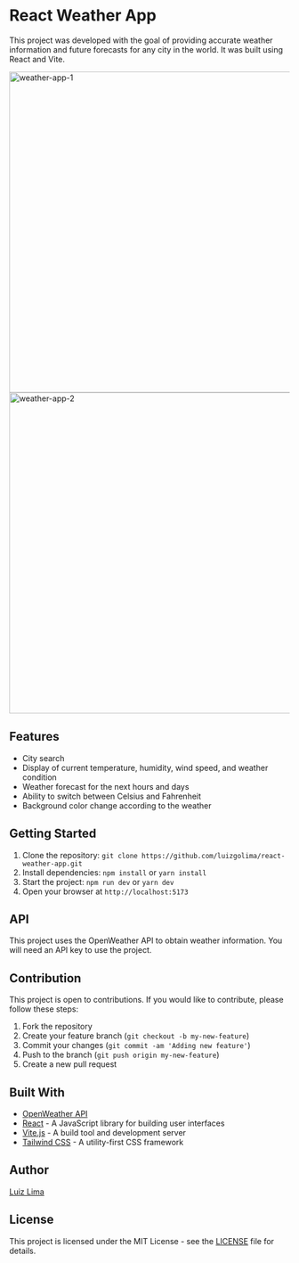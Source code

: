 # React Weather App

This project was developed with the goal of providing accurate weather information and future forecasts for any city in the world. It was built using React and Vite.

<img width="576" alt="weather-app-1" src="https://user-images.githubusercontent.com/110183537/215807186-d800ee9f-b029-4f12-9450-46e0c251c7ac.png">
<img width="576" alt="weather-app-2" src="https://user-images.githubusercontent.com/110183537/215807197-07e9c885-e694-4382-b312-eefc196a6137.png">

## Features
- City search
- Display of current temperature, humidity, wind speed, and weather condition
- Weather forecast for the next hours and days
- Ability to switch between Celsius and Fahrenheit
- Background color change according to the weather

## Getting Started
1. Clone the repository: `git clone https://github.com/luizgolima/react-weather-app.git`
2. Install dependencies: `npm install` or `yarn install`
3. Start the project: `npm run dev` or `yarn dev`
4. Open your browser at `http://localhost:5173`

## API
This project uses the OpenWeather API to obtain weather information. You will need an API key to use the project.

## Contribution
This project is open to contributions. If you would like to contribute, please follow these steps:
1. Fork the repository
2. Create your feature branch (`git checkout -b my-new-feature`)
3. Commit your changes (`git commit -am 'Adding new feature'`)
4. Push to the branch (`git push origin my-new-feature`)
5. Create a new pull request

## Built With
- [OpenWeather API](https://openweathermap.org/)
- [React](https://reactjs.org/) - A JavaScript library for building user interfaces
- [Vite.js](https://github.com/vitejs/vite) - A build tool and development server
- [Tailwind CSS](https://tailwindcss.com) - A utility-first CSS framework

## Author

[Luiz Lima](https://github.com/[luizgolima])

## License

This project is licensed under the MIT License - see the [LICENSE](LICENSE) file for details.
